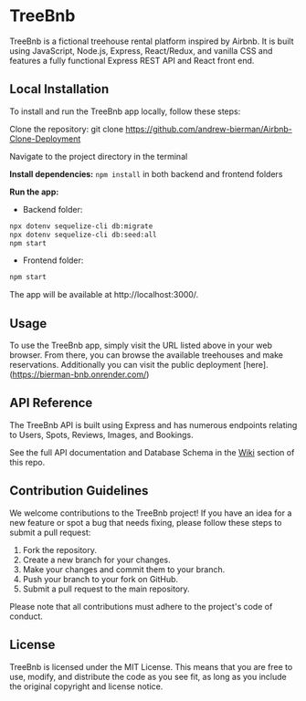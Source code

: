 # TreeBnb

TreeBnb is a fictional treehouse rental platform inspired by Airbnb. It is built using JavaScript, Node.js, Express, React/Redux, and vanilla CSS and features a fully functional Express REST API and React front end.

## **Local Installation**

To install and run the TreeBnb app locally, follow these steps:

Clone the repository: git clone https://github.com/andrew-bierman/Airbnb-Clone-Deployment

Navigate to the project directory in the terminal

**Install dependencies:** `npm install` in both backend and frontend folders

**Run the app:**

 - Backend folder:
 
```bash
npx dotenv sequelize-cli db:migrate
npx dotenv sequelize-cli db:seed:all
npm start
```


 - Frontend folder:
```bash
npm start
```

The app will be available at http://localhost:3000/.

## Usage

To use the TreeBnb app, simply visit the URL listed above in your web browser. From there, you can browse the available treehouses and make reservations. Additionally you can visit the public deployment [here].(https://bierman-bnb.onrender.com/)

## API Reference

The TreeBnb API is built using Express and has numerous endpoints relating to Users, Spots, Reviews, Images, and Bookings.

See the full API documentation and Database Schema in the [Wiki](https://github.com/andrew-bierman/AirBnb-Clone-Deployment/wiki/Database-Schema-Design) section of this repo.

## Contribution Guidelines

We welcome contributions to the TreeBnb project! If you have an idea for a new feature or spot a bug that needs fixing, please follow these steps to submit a pull request:



 1. Fork the repository.
 2. Create a new branch for your changes.
 3. Make your changes and commit them to your branch.
 4. Push your branch to your fork on GitHub.
 5. Submit a pull request to the main repository.

Please note that all contributions must adhere to the project's code of conduct.

## License

TreeBnb is licensed under the MIT License. This means that you are free to use, modify, and distribute the code as you see fit, as long as you include the original copyright and license notice.
